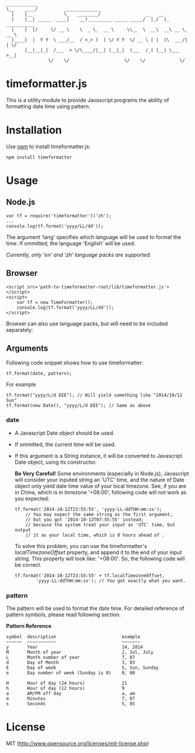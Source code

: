     ____________
    \__    ____/          ______________
      |    |__            \_   ________/                 __   __                  
      |    |__| _____  ____|    __)_________ _____ _____/  |_/  |_ ___________   
      |    |  |/     \/ __ \    \  _ \_  __ \     \\__  \  __\  __\ __ \_  __ \  
      |____|  |  Y Y  \ ___/__  / <_> )  | \/ Y Y  \/ __ \ | |  |\  ___/|  | \/
           |__|__|_|  /___  > \/\____/|__| |__|_|  (___  /_| |__| \___  >__|   
                    \/    \/                     \/    \/             \/       

timeformatter.js
================

This is a utility module to provide Javascript programs the ability of
formatting date time using pattern.

Installation
============

Use [npm](www.npmjs.org) to install timeformatter.js:

    npm install timeformatter

Usage
=====

Node.js
-------

    var tf = require('timeformatter')('zh');
    ...
    console.log(tf.format('yyyy/LL/dd'));

The argument 'lang' specifies which language will be used to format the time.
If ommitted, the language 'English' will be used.

*Currently, only 'en' and 'zh' language packs are supported.*

Browser
-------

    <script src='path-to-timeformatter-root/lib/timeformatter.js'></script>
    <script>
        var tf = new TimeFormatter(); 
        console.log(tf.format('yyyy/LL/dd'));
    </script>

Browser can also use language packs, but will need to be included separately:
    <script src='path-to-timeformatter-root/lib/timeformatter.js'></script>
    <script src='path-to-timeformatter-root/lang/zh.js'></script>
    <script>
        var tf = new TimeFormatter('zh'); 
        console.log(tf.format('yyyy/LL/dd'));
    </script>

Arguments
---------

Following code snippet shows how to use timeformatter:

    tf.format(date, pattern);

For example

    tf.format("yyyy/L/d EEE"); // Will yield something like "2014/10/12 Sun"
    tf.format(new Date(), "yyyy/L/d EEE"); // Same as above

### date
* A Javascript Date object should be used.
* If ommitted, the current time will be used.
* If this argument is a String instance, it will be converted to Javascript
  Date object, using its constructor. 

  **Be Very Careful!** Some environments (especially in Node.js), Javascript
  will consider your inputed string an 'UTC' time, and the nature of Date
  object only yield date time value of your local timezone. See, if you are in
  China, which is in timezone '+08:00', following code will not work as you
  expected:
  
      tf.format('2014-10-12T23:55:55', 'yyyy-LL-ddTHH:mm:ss');
          // You may expect the same string as the first argument,
          // but you got '2014-10-13T07:55:55' instead;
          // because the system treat your input as 'UTC' time, but output
          // it as your local time, which is 8 hours ahead of .

  To solve this problem, you can use the timeformatter's *localTimezoneOffset*
  property, and append it to the end of your input string. This property will
  look like: '+08:00'. So, the following code will be correct.
  
      tf.format('2014-10-12T23:55:55' + tf.localTimezoneOffset,
              'yyyy-LL-ddTHH:mm:ss'); // You got exactly what you want.
    

### pattern
The pattern will be used to format the date time.
For detailed reference of pattern symbols, please read following section.

**Pattern Reference**

    symbol  description                         example
    ~~~~~~  ~~~~~~~~~~~                         ~~~~~~~
    y       Year                                14, 2014
    M       Month of year                       J, Jul, July
    L       Month number of year                7, 07
    d       Day of Month                        3, 03
    E       Day of week                         S, Sun, Sunday
    e       Day number of week (Sunday is 0)    0, 00

    H       Hour of day (24 hours)              21
    h       Hour of day (12 hours)              9
    a       AM/PM off day                       a, am
    m       Minutes                             7, 07
    s       Seconds                             5, 05


License
=======

MIT (http://www.opensource.org/licenses/mit-license.php)


